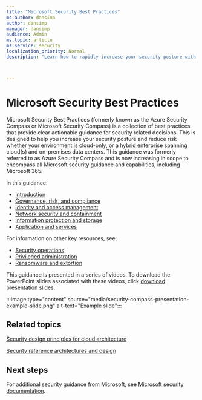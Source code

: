 ```yaml
---
title: "Microsoft Security Best Practices"
ms.author: dansimp
author: dansimp
manager: dansimp
audience: Admin
ms.topic: article
ms.service: security
localization_priority: Normal
description: "Learn how to rapidly increase your security posture with prescriptive Microsoft Security Best Practices."



---
```


# Microsoft Security Best Practices

Microsoft Security Best Practices (formerly known as the Azure Security Compass or Microsoft Security Compass) is a collection of best practices that provide clear actionable guidance for security related decisions. This is designed to help you increase your security posture and reduce risk whether your environment is cloud-only, or a hybrid enterprise spanning cloud(s) and on-premises data centers. This guidance was formerly referred to as Azure Security Compass and is now increasing in scope to encompass all Microsoft security guidance and capabilities, including Microsoft 365. 

In this guidance:

- [Introduction](microsoft-security-compass-introduction.md)
- [Governance, risk, and compliance](governance-risk-compliance-videos-and-decks.md)
- [Identity and access management](identity-videos-and-decks.md)
- [Network security and containment](network-containment-videos-and-decks.md)
- [Information protection and storage](information-protection-and-storage-videos-and-decks.md)
- [Application and services](applications-services.md)


For information on other key resources, see:

- [Security operations](/security/operations/overview)
- [Privileged administration]()
- [Ransomware and extortion]()




This guidance is presented in a series of videos. To download the PowerPoint slides associated with these videos, click [download presentation slides](/microsoft-365/downloads/security-compass-presentation.pptx).

:::image type="content" source="media/security-compass-presentation-example-slide.png" alt-text="Example slide":::

## Related topics

[Security design principles for cloud architecture](/azure/architecture/framework/security/security-principles)

[Security reference architectures and design](https://gallery.technet.microsoft.com/Cybersecurity-Reference-883fb54c)

## Next steps

For additional security guidance from Microsoft, see [Microsoft security documentation](/security/).
